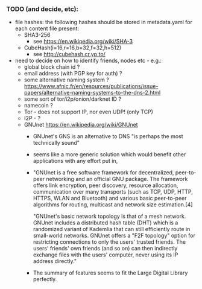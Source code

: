 ### TODO (and decide, etc):

  - file hashes: the following hashes should be stored in metadata.yaml for each content file present:
    - SHA3-256
      - see https://en.wikipedia.org/wiki/SHA-3
    - CubeHash(i=16,r=16,b=32,f=32,h=512)
      - see http://cubehash.cr.yp.to/
  - need to decide on how to identify friends, nodes etc - e.g.:
    - global block chain id ?
    - email address (with PGP key for auth) ?
    - some alternative naming system ?
      https://www.afnic.fr/en/resources/publications/issue-papers/alternative-naming-systems-to-the-dns-2.html
    - some sort of tor/i2p/onion/darknet ID ?
    - namecoin ?
    - Tor - does not support IP, nor even UDP! (only TCP)
    - I2P - ?
    - GNUnet https://en.wikipedia.org/wiki/GNUnet
      - GNUnet's GNS is an alternative to DNS "is perhaps the most technically sound"
      - seems like a more generic solution which would benefit other applications with
        any effort put in, 

      - "GNUnet is a free software framework for decentralized, peer-to-peer
        networking and an official GNU package. The framework offers link
        encryption, peer discovery, resource allocation, communication over many
        transports (such as TCP, UDP, HTTP, HTTPS, WLAN and Bluetooth) and various
        basic peer-to-peer algorithms for routing, multicast and network size
        estimation.[4]

        "GNUnet's basic network topology is that of a mesh network. GNUnet includes
        a distributed hash table (DHT) which is a randomized variant of Kademlia
        that can still efficiently route in small-world networks. GNUnet offers a
        "F2F topology" option for restricting connections to only the users'
        trusted friends. The users' friends' own friends (and so on) can then
        indirectly exchange files with the users' computer, never using its IP
        address directly."

      - The summary of features seems to fit the Large Digital Library perfectly.


<!-- vim: tw=90 ts=2 sw=2 expandtab
